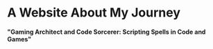 # A Website About My Journey

**"Gaming Architect and Code Sorcerer: Scripting Spells in Code and Games"**

